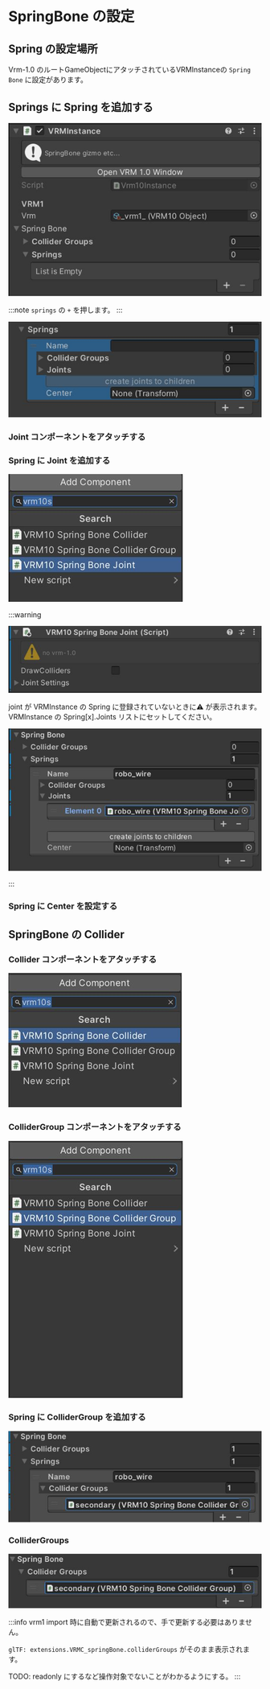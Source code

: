 # SpringBone の設定

## Spring の設定場所

Vrm-1.0 のルートGameObjectにアタッチされているVRMInstanceの `Spring Bone` に設定があります。

## Springs に Spring を追加する

![spring_empty](./vrm1_spring_empty.jpg)

:::note
`springs` の `+` を押します。
:::

![spring_add](./vrm1_spring_add.jpg)

### Joint コンポーネントをアタッチする

### Spring に Joint を追加する

![spring_add_joint](./vrm1_spring_add_component_joint.jpg)

:::warning

![spring_joint_isolated](./vrm1_spring_isolated_joint.jpg)

joint が VRMInstance の Spring に登録されていないときに⚠️ が表示されます。
VRMInstance の Spring[x].Joints リストにセットしてください。

![spring_register_joint](./vrm1_spring_register_joint.jpg)

:::

### Spring に Center を設定する

## SpringBone の Collider

### Collider コンポーネントをアタッチする

![spring_add_collider](./vrm1_spring_add_component_collider.jpg)

### ColliderGroup コンポーネントをアタッチする

![spring_add_collidergroup](./vrm1_spring_add_component_collidergroup.jpg)

### Spring に ColliderGroup を追加する

![spring_spring_collidergroups](./vrm1_spring_spring_collidergroups.jpg)

### ColliderGroups

![spring_collidergroups](./vrm1_spring_collidergroups.jpg)

:::info
vrm1 import 時に自動で更新されるので、手で更新する必要はありません。

`glTF: extensions.VRMC_springBone.colliderGroups` がそのまま表示されます。

TODO: readonly にするなど操作対象でないことがわかるようにする。
:::
